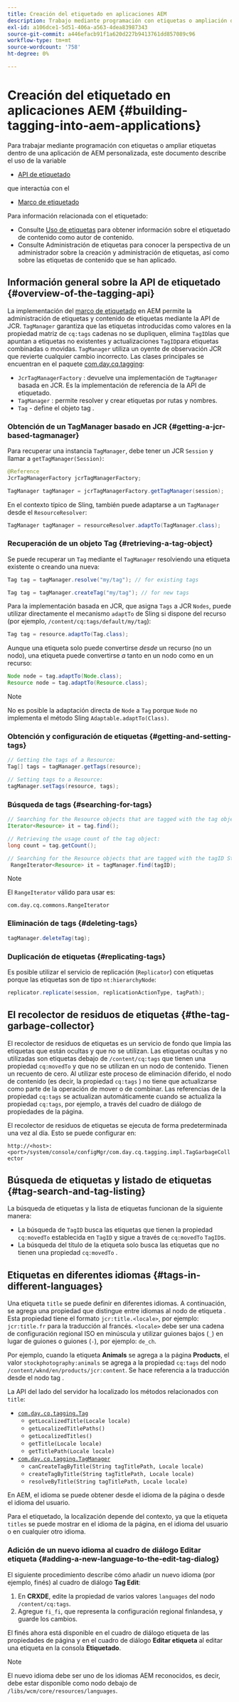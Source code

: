 ```yaml
---
title: Creación del etiquetado en aplicaciones AEM
description: Trabajo mediante programación con etiquetas o ampliación de etiquetas dentro de una aplicación AEM personalizada
exl-id: a106dce1-5d51-406a-a563-4dea83987343
source-git-commit: a446efacb91f1a620d227b9413761dd857089c96
workflow-type: tm+mt
source-wordcount: '758'
ht-degree: 0%

---
```


# Creación del etiquetado en aplicaciones AEM {#building-tagging-into-aem-applications}

Para trabajar mediante programación con etiquetas o ampliar etiquetas dentro de una aplicación de AEM personalizada, este documento describe el uso de la variable

* [API de etiquetado](https://docs.adobe.com/content/help/en/experience-manager-cloud-service-javadoc/com/day/cq/tagging/package-summary.html)

que interactúa con el

* [Marco de etiquetado](tagging-framework.md)

Para información relacionada con el etiquetado:

* Consulte [Uso de etiquetas](/help/sites-cloud/authoring/features/tags.md) para obtener información sobre el etiquetado de contenido como autor de contenido.
* Consulte Administración de etiquetas para conocer la perspectiva de un administrador sobre la creación y administración de etiquetas, así como sobre las etiquetas de contenido que se han aplicado.

## Información general sobre la API de etiquetado {#overview-of-the-tagging-api}

La implementación del [marco de etiquetado](tagging-framework.md) en AEM permite la administración de etiquetas y contenido de etiquetas mediante la API de JCR. `TagManager` garantiza que las etiquetas introducidas como valores en la propiedad matriz de  `cq:tags` cadenas no se dupliquen, elimina  `TagID`las que apuntan a etiquetas no existentes y actualizaciones  `TagID`para etiquetas combinadas o movidas. `TagManager` utiliza un oyente de observación JCR que revierte cualquier cambio incorrecto. Las clases principales se encuentran en el paquete [com.day.cq.tagging](https://docs.adobe.com/content/help/en/experience-manager-cloud-service-javadoc/com/day/cq/tagging/package-summary.html):

* `JcrTagManagerFactory` : devuelve una implementación de  `TagManager` basada en JCR. Es la implementación de referencia de la API de etiquetado.
* `TagManager` : permite resolver y crear etiquetas por rutas y nombres.
* `Tag` - define el objeto tag .

### Obtención de un TagManager basado en JCR {#getting-a-jcr-based-tagmanager}

Para recuperar una instancia `TagManager`, debe tener un JCR `Session` y llamar a `getTagManager(Session)`:

```java
@Reference
JcrTagManagerFactory jcrTagManagerFactory;

TagManager tagManager = jcrTagManagerFactory.getTagManager(session);
```

En el contexto típico de Sling, también puede adaptarse a un `TagManager` desde el `ResourceResolver`:

```java
TagManager tagManager = resourceResolver.adaptTo(TagManager.class);
```

### Recuperación de un objeto Tag {#retrieving-a-tag-object}

Se puede recuperar un `Tag` mediante el `TagManager` resolviendo una etiqueta existente o creando una nueva:

```java
Tag tag = tagManager.resolve("my/tag"); // for existing tags

Tag tag = tagManager.createTag("my/tag"); // for new tags
```

Para la implementación basada en JCR, que asigna `Tags` a JCR `Nodes`, puede utilizar directamente el mecanismo `adaptTo` de Sling si dispone del recurso (por ejemplo, `/content/cq:tags/default/my/tag`):

```java
Tag tag = resource.adaptTo(Tag.class);
```

Aunque una etiqueta solo puede convertirse *desde* un recurso (no un nodo), una etiqueta puede convertirse *a* tanto en un nodo como en un recurso:

```java
Node node = tag.adaptTo(Node.class);
Resource node = tag.adaptTo(Resource.class);
```

>[!NOTE]
>
>No es posible la adaptación directa de `Node` a `Tag` porque `Node` no implementa el método Sling `Adaptable.adaptTo(Class)`.

### Obtención y configuración de etiquetas {#getting-and-setting-tags}

```java
// Getting the tags of a Resource:
Tag[] tags = tagManager.getTags(resource);

// Setting tags to a Resource:
tagManager.setTags(resource, tags);
```

### Búsqueda de tags {#searching-for-tags}

```java
// Searching for the Resource objects that are tagged with the tag object:
Iterator<Resource> it = tag.find();

// Retrieving the usage count of the tag object:
long count = tag.getCount();

// Searching for the Resource objects that are tagged with the tagID String:
 RangeIterator<Resource> it = tagManager.find(tagID);
```

>[!NOTE]
>
>El `RangeIterator` válido para usar es:
>
>`com.day.cq.commons.RangeIterator`

### Eliminación de tags {#deleting-tags}

```java
tagManager.deleteTag(tag);
```

### Duplicación de etiquetas {#replicating-tags}

Es posible utilizar el servicio de replicación (`Replicator`) con etiquetas porque las etiquetas son de tipo `nt:hierarchyNode`:

```java
replicator.replicate(session, replicationActionType, tagPath);
```

## El recolector de residuos de etiquetas {#the-tag-garbage-collector}

El recolector de residuos de etiquetas es un servicio de fondo que limpia las etiquetas que están ocultas y que no se utilizan. Las etiquetas ocultas y no utilizadas son etiquetas debajo de `/content/cq:tags` que tienen una propiedad `cq:movedTo` y que no se utilizan en un nodo de contenido. Tienen un recuento de cero. Al utilizar este proceso de eliminación diferido, el nodo de contenido (es decir, la propiedad `cq:tags` ) no tiene que actualizarse como parte de la operación de mover o de combinar. Las referencias de la propiedad `cq:tags` se actualizan automáticamente cuando se actualiza la propiedad `cq:tags`, por ejemplo, a través del cuadro de diálogo de propiedades de la página.

El recolector de residuos de etiquetas se ejecuta de forma predeterminada una vez al día. Esto se puede configurar en:

`http://<host>:<port>/system/console/configMgr/com.day.cq.tagging.impl.TagGarbageCollector`

## Búsqueda de etiquetas y listado de etiquetas {#tag-search-and-tag-listing}

La búsqueda de etiquetas y la lista de etiquetas funcionan de la siguiente manera:

* La búsqueda de `TagID` busca las etiquetas que tienen la propiedad `cq:movedTo` establecida en `TagID` y sigue a través de `cq:movedTo` `TagID`s.
* La búsqueda del título de la etiqueta solo busca las etiquetas que no tienen una propiedad `cq:movedTo` .

## Etiquetas en diferentes idiomas {#tags-in-different-languages}

Una etiqueta `title` se puede definir en diferentes idiomas. A continuación, se agrega una propiedad que distingue entre idiomas al nodo de etiqueta . Esta propiedad tiene el formato `jcr:title.<locale>`, por ejemplo: `jcr:title.fr` para la traducción al francés. `<locale>` debe ser una cadena de configuración regional ISO en minúscula y utilizar guiones bajos (`_`) en lugar de guiones o guiones (`-`), por ejemplo:  `de_ch`.

Por ejemplo, cuando la etiqueta **Animals** se agrega a la página **Products**, el valor `stockphotography:animals` se agrega a la propiedad `cq:tags` del nodo `/content/wknd/en/products/jcr:content`. Se hace referencia a la traducción desde el nodo tag .

La API del lado del servidor ha localizado los métodos relacionados con `title`:

* [`com.day.cq.tagging.Tag`](https://docs.adobe.com/content/help/en/experience-manager-cloud-service-javadoc/com/day/cq/tagging/Tag.html)
   * `getLocalizedTitle(Locale locale)`
   * `getLocalizedTitlePaths()`
   * `getLocalizedTitles()`
   * `getTitle(Locale locale)`
   * `getTitlePath(Locale locale)`
* [`com.day.cq.tagging.TagManager`](https://docs.adobe.com/content/help/en/experience-manager-cloud-service-javadoc/com/day/cq/tagging/TagManager.html)
   * `canCreateTagByTitle(String tagTitlePath, Locale locale)`
   * `createTagByTitle(String tagTitlePath, Locale locale)`
   * `resolveByTitle(String tagTitlePath, Locale locale)`

En AEM, el idioma se puede obtener desde el idioma de la página o desde el idioma del usuario.

Para el etiquetado, la localización depende del contexto, ya que la etiqueta `titles` se puede mostrar en el idioma de la página, en el idioma del usuario o en cualquier otro idioma.

### Adición de un nuevo idioma al cuadro de diálogo Editar etiqueta {#adding-a-new-language-to-the-edit-tag-dialog}

El siguiente procedimiento describe cómo añadir un nuevo idioma (por ejemplo, finés) al cuadro de diálogo **Tag Edit**:

1. En **CRXDE**, edite la propiedad de varios valores `languages` del nodo `/content/cq:tags`.
1. Agregue `fi_fi`, que representa la configuración regional finlandesa, y guarde los cambios.

El finés ahora está disponible en el cuadro de diálogo etiqueta de las propiedades de página y en el cuadro de diálogo **Editar etiqueta** al editar una etiqueta en la consola **Etiquetado**.

>[!NOTE]
>
>El nuevo idioma debe ser uno de los idiomas AEM reconocidos, es decir, debe estar disponible como nodo debajo de `/libs/wcm/core/resources/languages`.
